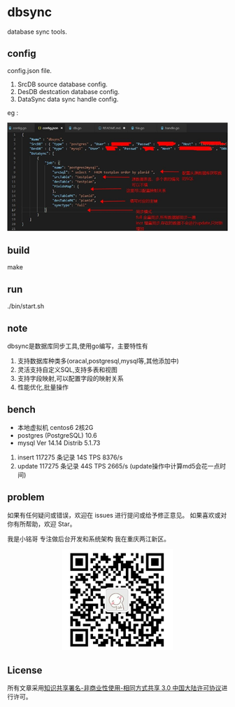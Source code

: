 # dbsync
database sync tools.

## config
config.json file.

1. SrcDB source database config.
2. DesDB destcation database config.
3. DataSync data sync handle config.

eg : 

<p align="center"><img src="doc/config/eg.jpg" alt="eg Logo"></p>


## build
make

## run
./bin/start.sh

## note
dbsync是数据库同步工具,使用go编写，主要特性有
1. 支持数据库种类多(oracal,postgresql,mysql等,其他添加中)
2. 灵活支持自定义SQL,支持多表和视图
3. 支持字段映射,可以配置字段的映射关系
4. 性能优化,批量操作

## bench
- 本地虚拟机 centos6 2核2G 
- postgres (PostgreSQL) 10.6
- mysql  Ver 14.14 Distrib 5.1.73

1. insert 117275 条记录 14S TPS 8376/s
2. update 117275 条记录 44S TPS 2665/s (update操作中计算md5会花一点时间)

## problem
如果有任何疑问或错误，欢迎在 issues 进行提问或给予修正意见。 如果喜欢或对你有所帮助，欢迎 Star。

我是小铭哥 专注做后台开发和系统架构
我在重庆两江新区。

<p align="center"><img src="doc/wx/2074030723.jpg" width="50%" height="50%" alt="wx Logo"></p>



## License

所有文章采用[知识共享署名-非商业性使用-相同方式共享 3.0 中国大陆许可协议](https://creativecommons.org/licenses/by-nc-sa/3.0/cn/)进行许可。
